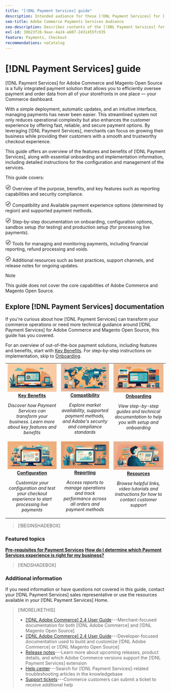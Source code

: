```yaml
---
title: "[!DNL Payment Services] guide"
description: Intended audience for these [!DNL Payment Services] for [!DNL Adobe Commerce] documentation.
seo-title: Adobe Commerce Payments Services Audience
seo-description: Describes contents of the [!DNL Payment Services] for Adobe Commerce documentation
exl-id: 30b23f26-9aac-4a24-a607-2431455fc935
feature: Payments, Checkout
recommendations: noCatalog
---
```


# [!DNL Payment Services] guide

[!DNL Payment Services] for Adobe Commerce and Magento Open Source is a fully integrated payment solution that allows you to efficiently oversee payment and order data from all of your storefronts in one place — your Commerce dashboard.

With a simple deployment, automatic updates, and an intuitive interface, managing payments has never been easier.  This streamlined system not only reduces operational complexity but also enhances the customer experience by offering fast, reliable, and secure payment options. By leveraging [!DNL Payment Services], merchants can focus on growing their business while providing their customers with a smooth and trustworthy checkout experience. 

This guide offers an overview of the features and benefits of [!DNL Payment Services], along with essential onboarding and implementation information, including detailed instructions for the configuration and management of the services.  

This guide covers: 

![check](assets/icon-check.png) Overview of the purpose, benefits, and key features such as reporting capabilities and security compliance.

![check](assets/icon-check.png) Compatibility and Available payment experience options (determined by region) and supported payment methods.

![check](assets/icon-check.png) Step-by-step documentation on onboarding, configuration options, sandbox setup (for testing) and production setup (for processing live payments).

![check](assets/icon-check.png) Tools for managing and monitoring payments, including financial reporting, refund processing and voids.

![check](assets/icon-check.png) Additional resources such as best practices, support channels, and release notes for ongoing updates.

>[!NOTE]
>
> This guide does not cover the core capabilities of Adobe Commerce and Magento Open Source.

## Explore [!DNL Payment Services] documentation

If you're curious about how [!DNL Payment Services] can transform your commerce operations or need more technical guidance around [!DNL Payment Services] for Adobe Commerce and Magento Open Source, this guide has you covered.

For an overview of out-of-the-box payment solutions, including features and benefits, start with [Key Benefits](introduction.md). For step-by-step instructions on implementation, skip to [Onboarding](onboard.md). 

<table style="table-layout:fixed">
<tr style="border: 0;">
<td valign="top" style="text-align: center;">
   <div>
      <a href="introduction.md">
      <img alt="Payment Services" src="assets/benefits.jpg">
      <strong >Key Benefits</strong>
      </a>
   </div>
   <p>
      <em>Discover how Payment Services can transform your business. Learn more about key features and benefits</em>
   </p>
</td>
<td valign="top" style="text-align: center;">
   <div>
      <a href="compatibility.md">
      <img alt="Payment Services" src="assets/compatibility.jpg">
      <strong>Compatibility</strong>
      </a>
   </div>
   <p>
      <em>Explore market availability, supported payment methods, and Adobe's security and compliance standards</em>
   </p>
</td>
<td valign="top" style="text-align: center;">
   <div>
      <a href="onboard.md">
      <img alt="Payment Services" src="assets/onboard.jpg">
      <strong>Onboarding</strong>
      </a>
   </div>
   <p>
      <em>View step-by-step guides and technical documentation to help you with setup and onboarding</em>
   </p>
</td>
<tr style="border: 0;">
<td valign="top" style="text-align: center;">
   <div>
      <a href="configure-admin.md">
      <img alt="Payment Services" src="assets/configuration.jpg">
      <strong>Configuration</strong>
      </a>
   </div>
   <p>
      <em>Customize your configuration and test your checkout experience to start processing live payments</em>
   </p>
</td>
<td valign="top" style="text-align: center;">
   <div>
      <a href="transactions.md">
      <img alt="Payment Services" src="assets/reporting.jpg">
      <strong>Reporting</strong>
      </a>
   </div>
   <p>
      <em>Access reports to manage operations and track performance across all orders and payment methods</em>
   </p>
</td>
<td valign="top" style="text-align: center;">
   <div>
      <a href="release-notes.md">
      <img alt="Payment Services" src="assets/resources.jpg">
      <strong>Resources</strong>
      </a>
   </div>
   <p>
      <em>Browse helpful links, video tutorials and instructions for how to contact customer support</em>
   </p>
</td>
</table>

>[!BEGINSHADEBOX]

### Featured topics

**[Pre-requisites for Payment Services](compatibility.md)**
**[How do I determine which Payment Services experience is right for my business?](compatibility.md)**

>[!ENDSHADEBOX]

### Additional information

If you need information or have questions not covered in this guide, contact your [!DNL Payment Services] sales representative or use the resources available in your [!DNL Payment Services] Home.

>[!MORELIKETHIS]
>
> * [[!DNL Adobe Commerce] 2.4 User Guide](https://experienceleague.adobe.com/docs/commerce-admin/user-guides/home.html)---Merchant-focused documentation for both [!DNL Adobe Commerce] and [!DNL Magento Open Source]
> * [[!DNL Adobe Commerce] 2.4 User Guide](https://experienceleague.adobe.com/docs/commerce-admin/user-guides/home.html)---Developer-focused documentation used to build and customize [!DNL Adobe Commerce] or [!DNL Magento Open Source]
> * [Release notes](release-notes.md)---Learn more about upcoming releases, product details, and which Adobe Commerce versions support the [!DNL Payment Services] extension
> * [Help center](https://experienceleague.adobe.com/docs/commerce-knowledge-base/kb/overview.html)---Search for [!DNL Payment Services]-related troubleshooting articles in the knowledgebase 
> * [Support tickets](https://experienceleague.adobe.com/docs/commerce-knowledge-base/kb/help-center-guide/magento-help-center-user-guide.html#submit-ticket)---Commerce customers can submit a ticket to receive additional help

